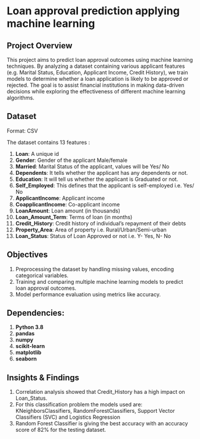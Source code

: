 # Loan approval prediction applying machine learning
## Project Overview
This project aims to predict loan approval outcomes using machine learning techniques. By analyzing a dataset containing various applicant features (e.g. Marital Status, Education, Applicant Income, Credit History), we train models to determine whether a loan application is likely to be approved or rejected. The goal is to assist financial institutions in making data-driven decisions while exploring the effectiveness of different machine learning algorithms.

## Dataset

Format: CSV

The dataset contains 13 features : 
1.	**Loan**:	A unique id 
2.	**Gender**:	Gender of the applicant Male/female
3.	**Married**:	Marital Status of the applicant, values will be Yes/ No
4.	**Dependents**:	It tells whether the applicant has any dependents or not.
5.	**Education**:	It will tell us whether the applicant is Graduated or not.
6.	**Self_Employed**:	This defines that the applicant is self-employed i.e. Yes/ No
7.	**ApplicantIncome**:	Applicant income
8.	**CoapplicantIncome**:	Co-applicant income
9.	**LoanAmount**:	Loan amount (in thousands)
10.	**Loan_Amount_Term**:	Terms of loan (in months)
11.	**Credit_History**:	Credit history of individual’s repayment of their debts
12.	**Property_Area**:	Area of property i.e. Rural/Urban/Semi-urban 
13.	**Loan_Status**:	Status of Loan Approved or not i.e. Y- Yes, N- No


## Objectives
1. Preprocessing the dataset by handling missing values, encoding categorical variables.
2. Training and comparing multiple machine learning models to predict loan approval outcomes.
3. Model performance evaluation using metrics like accuracy.

## Dependencies:

1. **Python 3.8**
2. **pandas**
3. **numpy**
4. **scikit-learn**
5. **matplotlib**
6. **seaborn**

## Insights & Findings
1. Correlation analysis showed that Credit_History has a high impact on Loan_Status.
2. For this classification problem the models used are: KNeighborsClassifiers, RandomForestClassifiers, Support Vector Classifiers (SVC) and Logistics Regression
3. Random Forest Classifier is giving the best accuracy with an accuracy score of 82% for the testing dataset.
